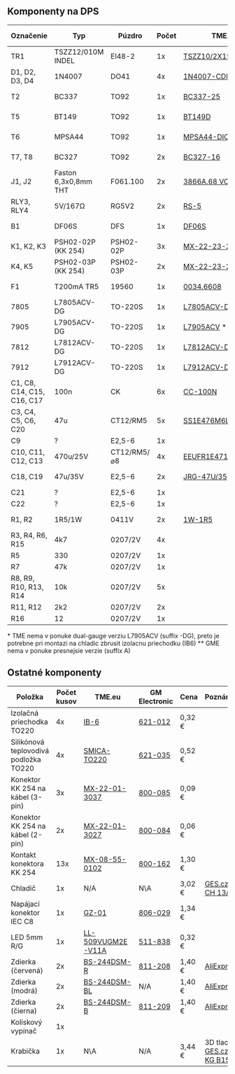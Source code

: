 ## Komponenty na DPS

| Označenie | Typ | Púzdro | Počet | TME.eu | GM Electronic | &nbsp;Cena&nbsp;
|-----------|-----|--------|-------|--------|---------------|-----
| TR1 | TSZZ12/010M INDEL | EI48-2 | 1x | [TSZZ10/2X15V](https://www.tme.eu/sk/details/tszz10_2x15v/transformatory-pre-pcb/indel/tszz12-010m/) | N/A | 4,04 €
| D1, D2, D3, D4 | 1N4007 | DO41 | 4x | [1N4007-CDI](https://www.tme.eu/sk/details/1n4007-cdi/univerzalne-diody-tht/cdil/1n4007/) | [220-002](https://www.gme.sk/dioda-1n4007) | 0,25 €
| T2 | BC337 | TO92| 1x | [BC337-25](https://www.tme.eu/sk/details/bc337-25/tranzistory-npn-tht/semtech-electronics-limited/bc337-25-bulk/) | [210-018](https://www.gme.sk/bipolarni-tranzistor-bc337-25-to92) | 0,07 €
| T5 | BT149 | TO92 | 1x | [BT149D](https://www.tme.eu/sk/details/bt149d/tyristory-tht/ween-semiconductors/bt149d-112/) | [224-039](https://www.gme.sk/tyristor-bt149d) | 0,18 €
| T6 | MPSA44 | TO92 | 1x | [MPSA44-DIO](https://www.tme.eu/sk/details/mpsa44-dio/tranzistory-npn-tht/diotec-semiconductor/mpsa44/) | [212-077](https://www.gme.sk/bipolarni-tranzistor-mpsa44-to92) | 0,17 €
| T7, T8 | BC327 | TO92  | 2x | [BC327-16](https://www.tme.eu/sk/details/bc327-16/tranzistory-pnp-tht/diotec-semiconductor/) | [210-012](https://www.gme.sk/bipolarni-tranzistor-bc327-16-to92) | 0,16 €
| J1, J2 | Faston 6,3x0,8mm THT | F061.100 | 2x | [3866A.68 VOGT](https://www.tme.eu/sk/details/3866a.68/spajkovacie-kontakty-do-pcb/vogt/) | [834-010](https://www.gme.sk/faston-do-plosneho-spoje-fvp-6-3x0-8-cinovany) | 0,16 €
| RLY3, RLY4 | 5V/167Ω | RG5V2 | 2x | [RS-5](https://www.tme.eu/sk/details/rs-5/elektromagneticke-rele-miniaturne/recoy-rayex-electronics/) | [634-855](https://www.gme.sk/releg5v2-05lr) | 2,52 €
| B1 | DF06S | DFS | 1x | [DF06S](https://www.tme.eu/sk/details/df06s/mostiky-jednofazove-diodove-smd-tht/on-semiconductor/) | [924-009](https://www.gme.sk/diodovy-mustek-b250c1000smd) | 0,17 €
| K1, K2, K3 | PSH02-02P (KK 254) | PSH02-02P | 3x | [MX-22-23-2031](https://www.tme.eu/sk/details/mx-22-23-2031/signalove-konektory-raster-2-54mm/molex/22-23-2031/) | [800-164](https://www.gme.sk/konektor-se-zamkem-psh02-03pg) | 0,34 €
| K4, K5 | PSH02-03P (KK 254) | PSH02-03P | 2x | [MX-22-23-2021](https://www.tme.eu/sk/details/mx-22-23-2021/signalove-konektory-raster-2-54mm/molex/22-23-2021/) | [800-163](https://www.gme.sk/konektor-se-zamkem-psh02-02pg) | 0,22 €
| F1 | T200mA TR5 | 19560 | 1x | [0034.6608](https://www.tme.eu/sk/details/0034.6608/poistky-tr5-pomale/schurter/) | [633-202](https://www.gme.sk/pojistka-radialni-schurter-mst-250-200ma-sw) | 0,51 €
| 7805 | L7805ACV-DG | TO-220S | 1x | [L7805ACV-DG](https://www.tme.eu/sk/details/l7805acv-dg/stabilizatory-napatia-neregulovane/stmicroelectronics/) | [330-149](https://www.gme.sk/stabilizator-pevneho-napeti-st-microelectronics-thomson-7805cv-stm) | 0,35 €
| 7905 | L7905ACV-DG | TO-220S | 1x | [L7905ACV](https://www.tme.eu/sk/details/l7905acv/stabilizatory-napatia-neregulovane/stmicroelectronics/) * | [330-023](https://www.gme.sk/stabilizator-pevneho-napeti-7905-to220) | 0,34 €
| 7812 | L7812ACV-DG | TO-220S | 1x | [L7812ACV-DG](https://www.tme.eu/sk/details/l7812acv-dg/stabilizatory-napatia-neregulovane/stmicroelectronics/) | [330-005](https://www.gme.sk/stabilizator-pevneho-napeti-st-microelectronics-thomson-7812cv-dg-stm) | 0,39 €
| 7912 | L7912ACV-DG | TO-220S | 1x | [L7912ACV-DG](https://www.tme.eu/sk/details/l7912acv-dg/stabilizatory-napatia-neregulovane/stmicroelectronics/) | [330-026](https://www.gme.sk/stabilizator-pevneho-napeti-taiwan-semiconductor-7912) | 0,51 €
| C1, C8, C14, C15, C16, C17 | 100n | CK | 6x | [CC-100N](https://www.tme.eu/sk/details/cc-100n/keramicke-kondenzatory-tht-50v/sr-passives/) | [120-060](https://www.gme.sk/ck-100n-63v-y5v-rm5-08-80-20) | 0,30 € 
| C3, C4, C5, C6, C20 | 47u | CT12/RM5 | 5x | [SS1E476M6L007PA580](https://www.tme.eu/sk/details/ss1e476m6l007pa580/elektrolyticke-kondenzatory-tht-85degc/samwha/) | [123-093](hhttps://www.gme.sk/ce-47u-16v-jam-ss-6-3x7-rm2-5-bulk) | 0,30 €
| C9 | ? | E2,5-6 | 1x
| C10, C11, C12, C13 | 470u/25V | CT12/RM5/⌀8 | 4x | [EEUFR1E471LB](https://www.tme.eu/sk/details/eeufr1e471lb/elektrolyticke-kondenzatory-tht-105degc/panasonic/) | [123-469](https://www.gme.sk/ce-470u-25v-samw-sd-8x12-rm3-5-ammo) | 0,60 €
| C18, C19 | 47u/35V | E2,5-6 | 2x | [JRG-47U/35](https://www.tme.eu/sk/details/jrg-47u_35/elektrolyticke-kondenzatory-tht-105degc/jb-capacitors/jrg1v470m02500630115000b/) | [123-660](https://www.gme.sk/ce-47u-50vt-hit-ehr-6-3x11-rm2-5-bulk) | 0,12 €
| C21 | ? | E2,5-6 | 1x
| C22 | ? | E2,5-6 | 1x
| R1, R2 | 1R5/1W | 0411V | 2x | [1W-1R5](https://www.tme.eu/sk/details/1w-1r5/metalizovane-rezistory-tht-1w/royal-ohm/mor01sj015ja10/) | [114-489](https://www.gme.sk/rm-1r5-0309-1w-1) | 0,20 €
| R3, R4, R6, R15 | 4k7 | 0207/2V | 4x
| R5 | 330 | 0207/2V | 1x
| R7 | 47k | 0207/2V | 1x
| R8, R9, R10, R13, R14 | 10k | 0207/2V | 5x
| R11, R12 | 2k2 | 0207/2V | 2x
| R16 | 12 | 0207/2V | 1x


 

\* TME nema v ponuke dual-gauge verziu L7905ACV (suffix -DG), preto je potrebne pri montazi na chladic zbrusit izolacnu priechodku (IB6)
\** GME nema v ponuke presnejsie verzie (suffix A)

## Ostatné komponenty

| Položka            | Počet kusov | TME.eu  | GM Electronic | Cena | Poznámka
|--------------------|-------------|---------|---------------|------|---------
| Izolačná priechodka TO220| 4x | [IB-6](https://www.tme.eu/sk/details/ib-6/chladice-prislusenstvo/fischer-elektronik/ib-6/) | [621-012](https://www.gme.sk/ib2) | 0,32 €
| Silikónová teplovodivá podložka TO220 | 4x | [SMICA-TO220](https://www.tme.eu/sk/details/smica-to220/chladice-prislusenstvo/ninigi/smica-to220/) | [621-035](https://www.gme.sk/silikonova-teplovodiva-podlozka-to-220) | 0,52 €
| Konektor KK 254 na kábel (3-pin) | 3x | [MX-22-01-3037](https://www.tme.eu/sk/details/mx-22-01-3037/signalove-konektory-raster-2-54mm/molex/22-01-3037/) | [800-085](https://www.gme.sk/konektor-se-zamkem-pfh02-03p) | 0,09 €
| Konektor KK 254 na kábel (2-pin) | 2x | [MX-22-01-3027](https://www.tme.eu/sk/details/mx-22-01-3027/signalove-konektory-raster-2-54mm/molex/22-01-3027/) | [800-084](https://www.gme.sk/konektor-se-zamkem-pfh02-02p) | 0,06 €
| Kontakt konektora KK 254 | 13x | [MX-08-55-0102](https://www.tme.eu/sk/details/mx-08-55-0102/signalove-konektory-raster-2-54mm/molex/08-55-0102/) | [800-162](https://www.gme.sk/kontakt-pff02-01fg) | 1,30 €
| Chladič | 1x | N/A | N\A | 3,02 € | [GES.cz: CH 13/35](https://www.ges.cz/cz/ch-13-35-GES06800505.html)
| Napájací konektor IEC C8 | 1x | [GZ-01](https://www.tme.eu/sk/details/gz-01/konektory-iec-60320/) | [806-029](https://www.gme.sk/napajeci-mini-konektor-schurter-lw6130-4300-0096) | 1,34 €
| LED 5mm R/G | 1x | [LL-509VUGM2E-V11A](https://www.tme.eu/sk/details/ll-509vugm2e-v11a/led-diody-tht-5mm/luckylight/ll-509vugm2e-v11a-2b/) | [511-838](https://www.gme.sk/led-5mm-rg-cc-60-50-60-l-59egw) |0,32 €
| Zdierka (červená) | 2x | [BS-244DSM-R](https://www.tme.eu/sk/details/bs-244dsm-r/zdierky-pre-bananiky-4mm/) | [811-208](https://www.gme.sk/zdirka-panelova-4mm-cervena-24-829-1) | 1,40 € | [AliExpress](https://www.aliexpress.com/item/32871905530.html)
| Zdierka (modrá) | 2x | [BS-244DSM-BL](https://www.tme.eu/sk/details/bs-244dsm-bl/zdierky-pre-bananiky-4mm/) | N/A | 1,40 € | [AliExpress](https://www.aliexpress.com/item/32871905530.html)
| Zdierka (čierna) | 2x | [BS-244DSM-B](https://www.tme.eu/sk/details/bs-244dsm-b/zdierky-pre-bananiky-4mm/) | [811-209](https://www.gme.sk/zdirka-panelova-4mm-cerna-24-829-2) | 1,40 € | [AliExpress](https://www.aliexpress.com/item/32871905530.html)
| Kolískový vypínač | 1x | 
| Krabička | 1x | N\A | N/A | 3,44 € | 3D tlac, [GES.cz: KG B15](https://www.ges.cz/cz/kg-b15-GES07200015.html)